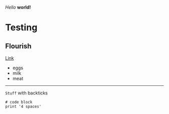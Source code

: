 *Hello* **world!**

# Testing

## Flourish

[Link](https://apple.com)

* eggs
* milk
* meat

---

`Stuff` with backticks

```
# code block
print '4 spaces'
```
